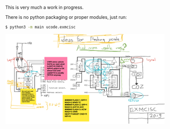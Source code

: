 This is very much a work in progress.

There is no python packaging or proper modules, just run:
``` bash
$ python3 -m main ucode.exmcisc
```

![schematics](https://github.com/wapiflapi/exmcisc/blob/master/XMCISC%205.png "Drawingboard")
